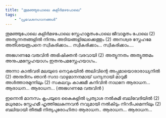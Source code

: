 ```yaml
---
title: "തൂമഞ്ഞുപോലെ കുളിർമഴപോലെ"
tags:
    - "പ്രവേശനഗാനങ്ങൾ"
---
```


തൂമഞ്ഞുപോലെ കുളിർമഴപോലെ
സ്നേഹാമൃതംപോലെ ജീവാമൃതം പോലെ (2)
അത്യുന്നതങ്ങളിൽ നിന്നും അടിയങ്ങളിലേക്കെത്തും (2)
അനശ്വര സ്നേഹമേ അതിശയരൂപനെ
സ്വീകരിക്കാം... സ്വീകരിക്കാം... സ്വീകരിക്കാം....

അജഗണമേ  വരുവിൻ
അഭിഷിക്തൻ വരവായി (2)
അത്യുന്നതം അത്യുത്തമം
അനുപമസ്നേഹയാഗം
ഇതനുപമസ്നേഹയാഗം..

അന്നാ കാൽവരി മലയുടെ നെറുകയിൽ
അലിവിന്റെ അപ്പമായൊരാരാധ്യനിൽ (2)
അനുദിനം ഞാൻ സദാ വാഴുമാനന്ദമായ്
ധന്യനായി മാറുമീ അൾത്താരമുന്നിലും (2)
സകലവും കാക്കുമീ കനിവിൻ നാഥനേ
ആരാധന... ആരാധന... ആരാധന...
              (അജഗണമേ വരുവിൻ )

ഇന്നെൻ മാനസം കൃപയുടെ കൈകളിൽ
പ്രത്യാശ നൽകുമീ ബലിവേദിയിൽ (2)
മധുരമാം സ്നേഹമീ ഹൃത്തിലേകുന്നവൻ
നവ്യമായി നൽകിടും നിറദീപമെന്നിലും (2)
ബലിയായി തീരുമീ നിത്യപുരോഹിതാ
ആരാധന.. ആരാധന... ആരാധന...
